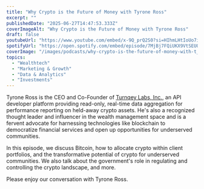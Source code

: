 ```yaml
---
title: "Why Crypto is the Future of Money with Tyrone Ross"
excerpt: ""
publishedDate: "2025-06-27T14:47:53.333Z"
coverImageAlt: "Why Crypto is the Future of Money with Tyrone Ross"
draft: false
youtubeUrl: "https://www.youtube.com/embed/x-9Q_prQ2S0?si=HIhmLHtIoUo7iSET"
spotifyUrl: "https://open.spotify.com/embed/episode/7MjBj7FQiUKX9VtSEUQYgR"
coverImage: "/images/podcasts/why-crypto-is-the-future-of-money-with-t__6668ecdcf20468c755b34fc0_65f98b0c9e18b97bec1d249d_.png"
topics:
  - "Wealthtech"
  - "Marketing & Growth"
  - "Data & Analytics"
  - "Investments"
---
```

<p id="">Tyrone Ross is the CEO and Co-Founder of <a href="https://turnqey.xyz/Index" id="">⁠⁠Turnqey Labs, Inc.⁠</a>⁠, an API developer platform providing read-only, real-time data aggregation for performance reporting on held-away crypto assets. He's also a recognized thought leader and influencer in the wealth management space and is a fervent advocate for harnessing technologies like blockchain to democratize financial services and open up opportunities for underserved communities.</p><p id="">In this episode, we discuss Bitcoin, how to allocate crypto within client portfolios, and the transformative potential of crypto for underserved communities. We also talk about the government's role in regulating and controlling the crypto landscape, and more. </p><p id="">Please enjoy our conversation with Tyrone Ross.</p>
